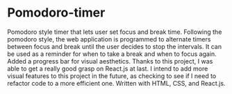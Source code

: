 # Pomodoro-timer
Pomodoro style timer that lets user set focus and break time.
Following the pomodoro style, the web application is programmed to alternate timers between focus and break until the user decides to stop the intervals.
It can be used as a reminder for when to take a break and when to focus again.
Added a progress bar for visual aesthetics.
Thanks to this project, I was able to get a really good grasp on React.js at last. I intend to add more visual features to this project in the future, as checking to see if I need to refactor code to a more efficient one.
Written with HTML, CSS, and React.js.
